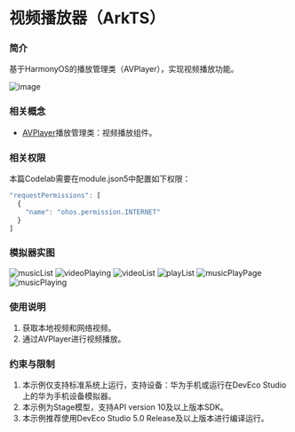 # 视频播放器（ArkTS）

### 简介

基于HarmonyOS的播放管理类（AVPlayer），实现视频播放功能。

![image](screenshots/device/VideoPlayer.gif)

### 相关概念

- [AVPlayer](https://developer.harmonyos.com/cn/docs/documentation/doc-references-V3/js-apis-media-0000001427902672-V3?ha_linker=eyJ0cyI6MTY4NDM5NDkyNzY4NCwiaWQiOiJhMDEwYWRjNDg3N2ZhMWYwMzc0ZTYzNTdlMjk3ZDkzZCJ9#ZH-CN_TOPIC_0000001493415664__avplayer9)播放管理类：视频播放组件。

### 相关权限

本篇Codelab需要在module.json5中配置如下权限：

```typescript
"requestPermissions": [
  {
    "name": "ohos.permission.INTERNET"
  }
]
```

### 模拟器实图
![musicList](https://github.com/user-attachments/assets/841e8b8e-1cf8-4098-86e2-72c7acaeee87)
![videoPlaying](https://github.com/user-attachments/assets/485451df-bb53-44f8-9aec-eaf4f02164a2)
![videoList](https://github.com/user-attachments/assets/5003028c-6680-45d1-bbbd-69ccca356e76)
![playList](https://github.com/user-attachments/assets/9a0a8c95-4993-4146-a7b5-53c1636f03ab)
![musicPlayPage](https://github.com/user-attachments/assets/eb5180e8-5e94-46d9-8f30-ba0d549610a4)
![musicPlaying](https://github.com/user-attachments/assets/a6f0768a-a0d9-4fe4-aaf0-b087775b0262)


### 使用说明

1. 获取本地视频和网络视频。
2. 通过AVPlayer进行视频播放。

### 约束与限制

1. 本示例仅支持标准系统上运行，支持设备：华为手机或运行在DevEco Studio上的华为手机设备模拟器。
2. 本示例为Stage模型，支持API version 10及以上版本SDK。
3. 本示例推荐使用DevEco Studio 5.0 Release及以上版本进行编译运行。
